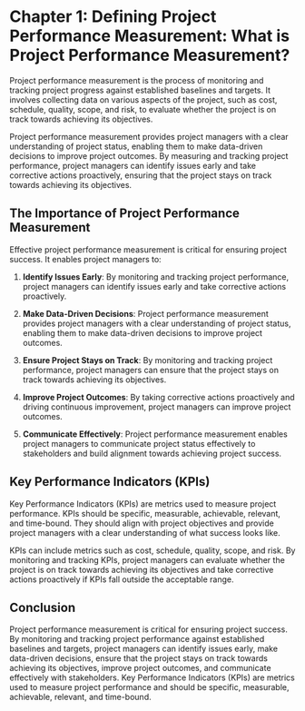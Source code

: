 Chapter 1: Defining Project Performance Measurement: What is Project Performance Measurement?
=============================================================================================

Project performance measurement is the process of monitoring and tracking project progress against established baselines and targets. It involves collecting data on various aspects of the project, such as cost, schedule, quality, scope, and risk, to evaluate whether the project is on track towards achieving its objectives.

Project performance measurement provides project managers with a clear understanding of project status, enabling them to make data-driven decisions to improve project outcomes. By measuring and tracking project performance, project managers can identify issues early and take corrective actions proactively, ensuring that the project stays on track towards achieving its objectives.

The Importance of Project Performance Measurement
-------------------------------------------------

Effective project performance measurement is critical for ensuring project success. It enables project managers to:

1. **Identify Issues Early**: By monitoring and tracking project performance, project managers can identify issues early and take corrective actions proactively.

2. **Make Data-Driven Decisions**: Project performance measurement provides project managers with a clear understanding of project status, enabling them to make data-driven decisions to improve project outcomes.

3. **Ensure Project Stays on Track**: By monitoring and tracking project performance, project managers can ensure that the project stays on track towards achieving its objectives.

4. **Improve Project Outcomes**: By taking corrective actions proactively and driving continuous improvement, project managers can improve project outcomes.

5. **Communicate Effectively**: Project performance measurement enables project managers to communicate project status effectively to stakeholders and build alignment towards achieving project success.

Key Performance Indicators (KPIs)
---------------------------------

Key Performance Indicators (KPIs) are metrics used to measure project performance. KPIs should be specific, measurable, achievable, relevant, and time-bound. They should align with project objectives and provide project managers with a clear understanding of what success looks like.

KPIs can include metrics such as cost, schedule, quality, scope, and risk. By monitoring and tracking KPIs, project managers can evaluate whether the project is on track towards achieving its objectives and take corrective actions proactively if KPIs fall outside the acceptable range.

Conclusion
----------

Project performance measurement is critical for ensuring project success. By monitoring and tracking project performance against established baselines and targets, project managers can identify issues early, make data-driven decisions, ensure that the project stays on track towards achieving its objectives, improve project outcomes, and communicate effectively with stakeholders. Key Performance Indicators (KPIs) are metrics used to measure project performance and should be specific, measurable, achievable, relevant, and time-bound.
